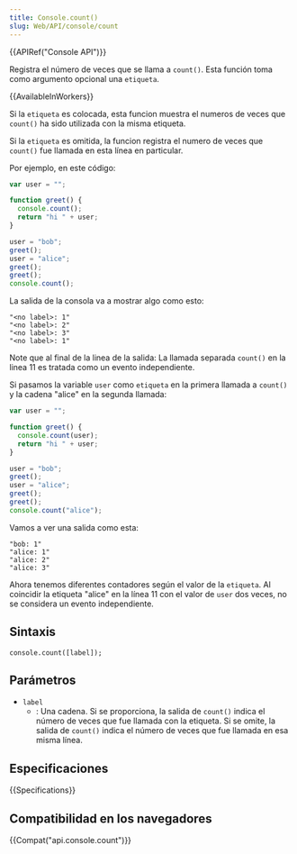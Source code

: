 ```yaml
---
title: Console.count()
slug: Web/API/console/count
---
```


{{APIRef("Console API")}}

Registra el número de veces que se llama a `count()`. Esta función toma como argumento opcional una `etiqueta`.

{{AvailableInWorkers}}

Si la `etiqueta` es colocada, esta funcion muestra el numeros de veces que `count()` ha sido utilizada con la misma etiqueta.

Si la `etiqueta` es omitida, la funcion registra el numero de veces que `count()` fue llamada en esta línea en particular.

Por ejemplo, en este código:

```js
var user = "";

function greet() {
  console.count();
  return "hi " + user;
}

user = "bob";
greet();
user = "alice";
greet();
greet();
console.count();
```

La salida de la consola va a mostrar algo como esto:

```
"<no label>: 1"
"<no label>: 2"
"<no label>: 3"
"<no label>: 1"
```

Note que al final de la linea de la salida: La llamada separada `count()` en la linea 11 es tratada como un evento independiente.

Si pasamos la variable `user` como `etiqueta` en la primera llamada a `count()` y la cadena "alice" en la segunda llamada:

```js
var user = "";

function greet() {
  console.count(user);
  return "hi " + user;
}

user = "bob";
greet();
user = "alice";
greet();
greet();
console.count("alice");
```

Vamos a ver una salida como esta:

```
"bob: 1"
"alice: 1"
"alice: 2"
"alice: 3"
```

Ahora tenemos diferentes contadores según el valor de la `etiqueta`. Al coincidir la etiqueta "alice" en la línea 11 con el valor de `user` dos veces, no se considera un evento independiente.

## Sintaxis

```
console.count([label]);
```

## Parámetros

- `label`
  - : Una cadena. Si se proporciona, la salida de `count()` indica el número de veces que fue llamada con la etiqueta. Si se omite, la salida de `count()` indica el número de veces que fue llamada en esa misma línea.

## Especificaciones

{{Specifications}}

## Compatibilidad en los navegadores

{{Compat("api.console.count")}}
